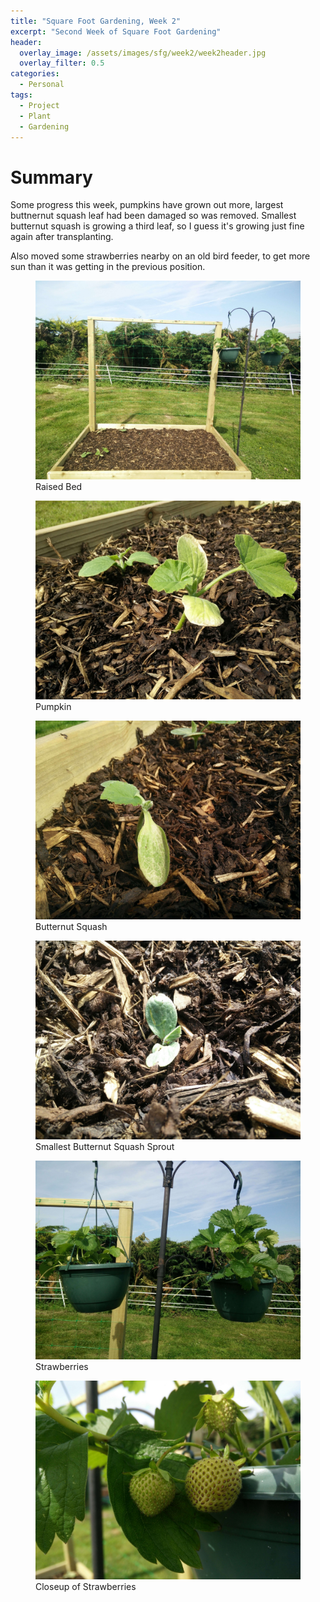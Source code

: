 ```yaml
---
title: "Square Foot Gardening, Week 2"
excerpt: "Second Week of Square Foot Gardening"
header:
  overlay_image: /assets/images/sfg/week2/week2header.jpg
  overlay_filter: 0.5
categories:
  - Personal
tags:
  - Project
  - Plant
  - Gardening
---
```


# Summary
Some progress this week, pumpkins have grown out more, largest buttnernut squash leaf had been damaged so was removed.
Smallest butternut squash is growing a third leaf, so I guess it's growing just fine again after transplanting.

Also moved some strawberries nearby on an old bird feeder, to get more sun than it was getting in the previous position.

<figure>
	<a href="/assets/images/sfg/week2/1.jpg"><img src="/assets/images/sfg/week2/1.jpg"></a>
	<figcaption>Raised Bed</figcaption>
</figure>

<figure>
	<a href="/assets/images/sfg/week2/2.jpg"><img src="/assets/images/sfg/week2/2.jpg"></a>
	<figcaption>Pumpkin</figcaption>
</figure>

<figure>
	<a href="/assets/images/sfg/week2/3.jpg"><img src="/assets/images/sfg/week2/3.jpg"></a>
	<figcaption>Butternut Squash</figcaption>
</figure>

<figure>
	<a href="/assets/images/sfg/week2/4.jpg"><img src="/assets/images/sfg/week2/4.jpg"></a>
	<figcaption>Smallest Butternut Squash Sprout</figcaption>
</figure>

<figure>
	<a href="/assets/images/sfg/week2/5.jpg"><img src="/assets/images/sfg/week2/5.jpg"></a>
	<figcaption>Strawberries</figcaption>
</figure>

<figure>
	<a href="/assets/images/sfg/week2/6.jpg"><img src="/assets/images/sfg/week2/6.jpg"></a>
	<figcaption>Closeup of Strawberries</figcaption>
</figure>
